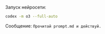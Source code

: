 Запуск нейросети:

```bash
codex -m o3 --full-auto
```

Сообщение: `Прочитай prompt.md и действуй.`
